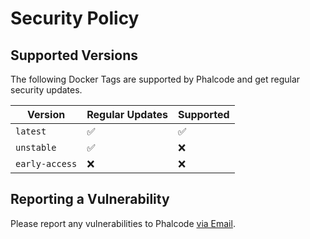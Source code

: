 # Security Policy

## Supported Versions

The following Docker Tags are supported by Phalcode and get regular security updates.

| Version | Regular Updates | Supported          |
| ------- | ---|------------------ |
| ``latest``   | :white_check_mark:|:white_check_mark:  |
| ``unstable``   |:white_check_mark: |:x:              |
| ``early-access``   | :x: |:x:|

## Reporting a Vulnerability
Please report any vulnerabilities to Phalcode [via Email](mailto:contact@phalco.de).
